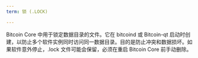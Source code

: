 ```yaml
---
term: 锁 (.LOCK)

---
```

Bitcoin Core 中用于锁定数据目录的文件。它在 bitcoind 或 Bitcoin-qt 启动时创建，以防止多个软件实例同时访问同一数据目录。目的是防止冲突和数据损坏。如果软件意外停止，.lock 文件可能会保留，必须在重启 Bitcoin Core 前手动删除。